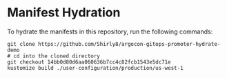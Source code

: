 # Manifest Hydration

To hydrate the manifests in this repository, run the following commands:

```shell
git clone https://github.com/Shirly8/argocon-gitops-promoter-hydrate-demo
# cd into the cloned directory
git checkout 14bb0d80d6aa060636b7cc4c82fcb1543e5dc71e
kustomize build ./user-configuration/production/us-west-1
```
